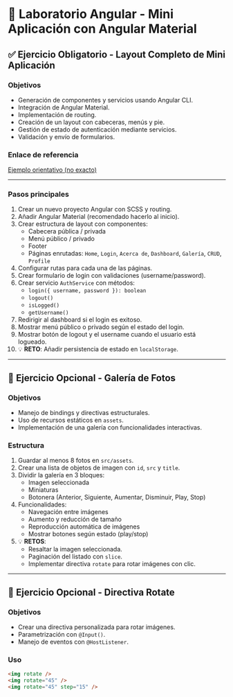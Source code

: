 # 🧪 Laboratorio Angular - Mini Aplicación con Angular Material

## ✅ Ejercicio Obligatorio - Layout Completo de Mini Aplicación

### Objetivos

- Generación de componentes y servicios usando Angular CLI.
- Integración de Angular Material.
- Implementación de routing.
- Creación de un layout con cabeceras, menús y pie.
- Gestión de estado de autenticación mediante servicios.
- Validación y envío de formularios.

### Enlace de referencia
[Ejemplo orientativo (no exacto)](https://carherco.es/curso-angular-ejercicio-final)

---

### Pasos principales

1. Crear un nuevo proyecto Angular con SCSS y routing.
2. Añadir Angular Material (recomendado hacerlo al inicio).
3. Crear estructura de layout con componentes:
   - Cabecera pública / privada
   - Menú público / privado
   - Footer
   - Páginas enrutadas: `Home`, `Login`, `Acerca de`, `Dashboard`, `Galería`, `CRUD`, `Profile`
4. Configurar rutas para cada una de las páginas.
5. Crear formulario de login con validaciones (username/password).
6. Crear servicio `AuthService` con métodos:
   - `login({ username, password }): boolean`
   - `logout()`
   - `isLogged()`
   - `getUsername()`
7. Redirigir al dashboard si el login es exitoso.
8. Mostrar menú público o privado según el estado del login.
9. Mostrar botón de logout y el username cuando el usuario está logueado.
10. 💡 **RETO**: Añadir persistencia de estado en `localStorage`.

---

## 🎨 Ejercicio Opcional - Galería de Fotos

### Objetivos

- Manejo de bindings y directivas estructurales.
- Uso de recursos estáticos en `assets`.
- Implementación de una galería con funcionalidades interactivas.

### Estructura

1. Guardar al menos 8 fotos en `src/assets`.
2. Crear una lista de objetos de imagen con `id`, `src` y `title`.
3. Dividir la galería en 3 bloques:
   - Imagen seleccionada
   - Miniaturas
   - Botonera (Anterior, Siguiente, Aumentar, Disminuir, Play, Stop)
4. Funcionalidades:
   - Navegación entre imágenes
   - Aumento y reducción de tamaño
   - Reproducción automática de imágenes
   - Mostrar botones según estado (play/stop)
5. 💡 **RETOS**:
   - Resaltar la imagen seleccionada.
   - Paginación del listado con `slice`.
   - Implementar directiva `rotate` para rotar imágenes con clic.

---

## 🔁 Ejercicio Opcional - Directiva Rotate

### Objetivos

- Crear una directiva personalizada para rotar imágenes.
- Parametrización con `@Input()`.
- Manejo de eventos con `@HostListener`.

### Uso

```html
<img rotate />
<img rotate="45" />
<img rotate="45" step="15" />
